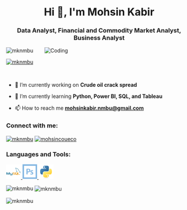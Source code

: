 
<h1 align="center">Hi 👋, I'm Mohsin Kabir</h1>
<h3 align="center">Data Analyst, Financial and Commodity Market Analyst, Business Analyst</h3>
<img align="right" alt="Coding" width="400" src="https://www.pinterest.com/pin/310185493093349608/">



<p align="left"> <img src="https://komarev.com/ghpvc/?username=mknmbu&label=Profile%20views&color=0e75b6&style=flat" alt="mknmbu" /> </p>

<p align="left"> <a href="https://github.com/ryo-ma/github-profile-trophy"><img src="https://github-profile-trophy.vercel.app/?username=mknmbu" alt="mknmbu" /></a> </p>

<p align="left"> <a href="https://twitter.com/" target="blank"><img src="https://img.shields.io/twitter/follow/?logo=twitter&style=for-the-badge" alt="" /></a> </p>

- 🔭 I’m currently working on **Crude oil crack spread**

- 🌱 I’m currently learning **Python, Power BI, SQL, and Tableau**

- 📫 How to reach me **mohsinkabir.nmbu@gmail.com**

<h3 align="left">Connect with me:</h3>
<p align="left">
<a href="https://linkedin.com/in/mknmbu" target="blank"><img align="center" src="https://raw.githubusercontent.com/rahuldkjain/github-profile-readme-generator/master/src/images/icons/Social/linked-in-alt.svg" alt="mknmbu" height="30" width="40" /></a>
<a href="https://fb.com/mohsincoueco" target="blank"><img align="center" src="https://raw.githubusercontent.com/rahuldkjain/github-profile-readme-generator/master/src/images/icons/Social/facebook.svg" alt="mohsincoueco" height="30" width="40" /></a>
</p>

<h3 align="left">Languages and Tools:</h3>
<p align="left"> <a href="https://www.mysql.com/" target="_blank" rel="noreferrer"> <img src="https://raw.githubusercontent.com/devicons/devicon/master/icons/mysql/mysql-original-wordmark.svg" alt="mysql" width="40" height="40"/> </a> <a href="https://www.photoshop.com/en" target="_blank" rel="noreferrer"> <img src="https://raw.githubusercontent.com/devicons/devicon/master/icons/photoshop/photoshop-line.svg" alt="photoshop" width="40" height="40"/> </a> <a href="https://www.python.org" target="_blank" rel="noreferrer"> <img src="https://raw.githubusercontent.com/devicons/devicon/master/icons/python/python-original.svg" alt="python" width="40" height="40"/> </a> </p>

<p><img align="left" src="https://github-readme-stats.vercel.app/api/top-langs?username=mknmbu&show_icons=true&locale=en&layout=compact" alt="mknmbu" /></p>

<p>&nbsp;<img align="center" src="https://github-readme-stats.vercel.app/api?username=mknmbu&show_icons=true&locale=en" alt="mknmbu" /></p>

<p><img align="center" src="https://github-readme-streak-stats.herokuapp.com/?user=mknmbu&" alt="mknmbu" /></p>
